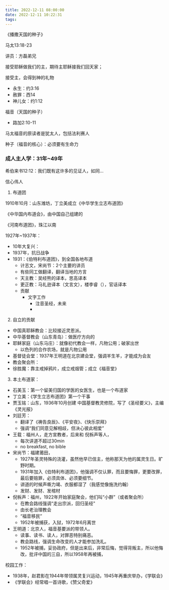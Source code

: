 ```yaml
---
title: 2022-12-11 08:00:00
date: 2022-12-11 10:22:31
tags:
---
```


《播撒天国的种子》

马太13:18-23

讲员：方磊弟兄



接受耶稣做我们的主，期待主耶稣接我们回天家；

接受主，会得到神的礼物

- 永生：约3:16
- 赦罪：西14
- 神儿女：约1:12

福音（天国的种子）

- 路加2:10-11

马太福音的原读者是犹太人，包括法利赛人



种子（福音的核心）：必须要有生命力





### 成人主人学：31年~49年

希伯来书12:12：我们既有这许多的见证人，如同...

信心伟人

1. 布道团

1910年10月：山东潍坊，丁立美成立《中华学生立志布道团》

《中华国内布道会》，由中国自己组建的

《河南布道团》，珠江以南

1927年~1937年：

- 10年大复兴：
- 1937年，抗日战争
- 1931：《伯特利布道团》，到全国各地布道
  - 计志文，宋尚节：2个主要的讲员
  - 有些同工做翻译，翻译当地的方言
  - 天主教：吴经熊的译本，思高译本
  - 更正教：马礼逊译本（文言文），楼李睿（），官话译本
  - 贡献
    - 文字工作
      - 注音圣经，未来
      - 

2. 自立的贡献

- 中国真耶稣教会：比较接近灵恩派。
- 中华基督教会（山东青岛）：做医疗方向的
- 耶稣家庭（山东马庄）：就像初代教会一样，凡物公用；破家出世
  - 以色列的合作农场，就是凡物公用
- 基督徒会堂：1937年王明道在北京建会堂，强调羊生羊，才能成为会友
- 教会聚会所：
- 徐胜魔：靠主戒掉鸦片，成立戒烟管；成立《福音堂》



3. 本土布道家：

- 石美玉：第一个留美归国的学医的女医生，也是一个布道家
- 丁立美：《学生立志布道团》第一个干事
- 贾玉铭：山东，1936年10月创建  中国基督教灵修院，写了《圣经要义》，主编《灵光报》
- 刘廷芳：
  - 翻译了《祷告良辰》、《平安夜》、《快乐崇拜》
  - 强调“我们同意见解相歧，但决心彼此相爱”
- 王载：福州人，走方宣教者，后来和  倪柝声等人，
  - 每次讲道不超过30min
  - no breakfast, no bible
- 宋尚节：福建莆田，
  - 1927年圣灵特殊的浇灌，虽然他早已信主，他称那天为他的属灵生日。旷野时期。
  - 1931年加入《伯特利布道团》，他强调不仅认罪，而且要悔罪，更要改罪，最后要赔罪，必须具体、必须要细节。
  - 讲道的时候声嘶力竭、衣服都湿了（我感觉像施洗约翰）
  - 发财、发财、发棺材
- 倪柝声：福州，1922年开始家庭聚会，他们叫“小群”（或者聚会所）
  - 在教会路线强调“走出宗派，回归圣经"
  - 由长老治理教会
  - “福音移民”
  - 1952年被捕获，入狱，1972年6月离世
- 王明道：北京人，福音基要派的带领人。
  - 读事、读书、读人，对罪恶特别痛恶。
  - 教会路线，强调生命改变的人才能参加洗礼。
  - 1952年被捕，妥协政府，但是出来后，非常后悔，觉得背叛主，所以他悔改，批评中国的三自，所以1958年再被捕，



校园工作：

- 1938年，赵君影在1944年带领属灵复兴运动，1945年再重庆举办，《学联会》
- 《学联会》经常唱一首诗歌，《赞父奇爱》
